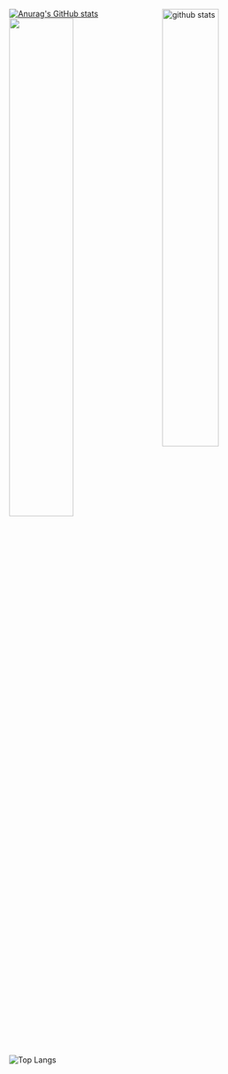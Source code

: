 [![Anurag's GitHub stats](https://github-readme-stats.vercel.app/api?username=stenrax)](https://github.com/stenrax/github-readme-stats)
<img src="https://github-readme-stats.vercel.app/api?username=stenrax&show_icons=true&theme=gotham" alt="github stats" width="45%" align="right"/>
<img src="https://github-readme-streak-stats.herokuapp.com/?user=stenrax&theme=dark" width="48%" >
 ![Top Langs](https://github-readme-stats.vercel.app/api/top-langs/?username=stenrax&layout=compact)
